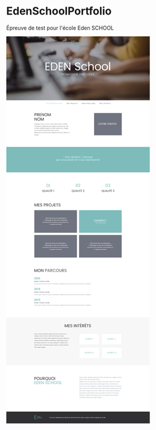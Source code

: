 # EdenSchoolPortfolio
Épreuve de test pour l'école Eden SCHOOL

![Maquette Eden SCHOOL](https://raw.githubusercontent.com/Julian-Louis/EdenSchoolPortfolio/main/Maquette.png)
